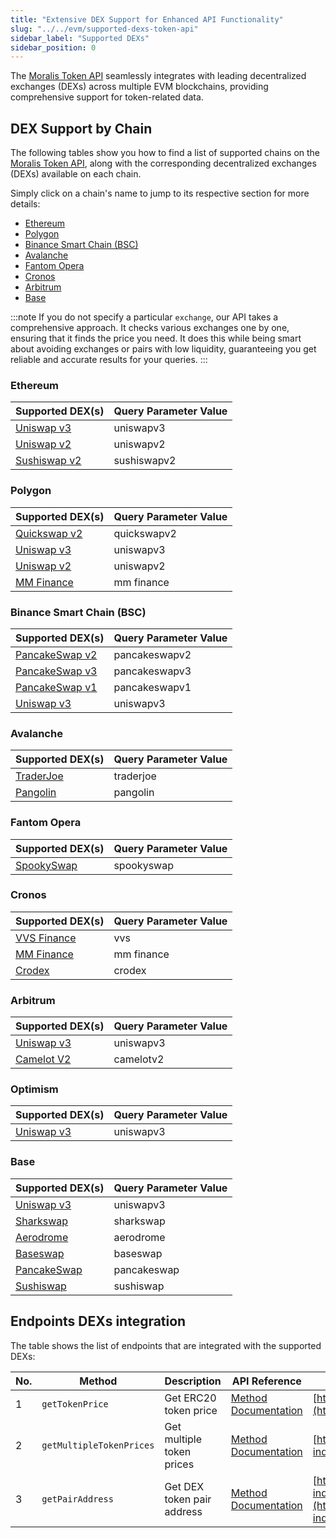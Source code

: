 ```yaml
---
title: "Extensive DEX Support for Enhanced API Functionality"
slug: "../../evm/supported-dexs-token-api"
sidebar_label: "Supported DEXs"
sidebar_position: 0
---
```


The [Moralis Token API](/web3-data-api/evm/token-api) seamlessly integrates with leading decentralized exchanges (DEXs) across multiple EVM blockchains, providing comprehensive support for token-related data.

## DEX Support by Chain

The following tables show you how to find a list of supported chains on the [Moralis Token API](/web3-data-api/evm/token-api), along with the corresponding decentralized exchanges (DEXs) available on each chain.

Simply click on a chain's name to jump to its respective section for more details:

* [Ethereum](#ethereum)
* [Polygon](#polygon)
* [Binance Smart Chain (BSC)](#binance-smart-chain-bsc)
* [Avalanche](#avalanche)
* [Fantom Opera](#fantom-opera)
* [Cronos](#cronos)
* [Arbitrum](#arbitrum)
* [Base](#base)

:::note
If you do not specify a particular `exchange`, our API takes a comprehensive approach. It checks various exchanges one by one, ensuring that it finds the price you need. It does this while being smart about avoiding exchanges or pairs with low liquidity, guaranteeing you get reliable and accurate results for your queries.
:::

### Ethereum

| Supported DEX(s)     |  Query Parameter Value |
| -------------------- | -------------------- |
| [Uniswap v3](https://app.uniswap.org/)           | uniswapv3 |
| [Uniswap v2](https://uniswap.org/)           | uniswapv2 |
| [Sushiswap v2](https://sushi.com/)         | sushiswapv2 |

### Polygon

| Supported DEX(s)     |Query Parameter Value|
| -------------------- | --------------------|
| [Quickswap v2](https://quickswap.exchange/)         |quickswapv2|
| [Uniswap v3](https://app.uniswap.org/)           | uniswapv3 |
| [Uniswap v2](https://uniswap.org/)           |uniswapv2 |
| [MM Finance](https://mm.finance/)           |mm finance|

### Binance Smart Chain (BSC)

| Supported DEX(s)     |Query Parameter Value|
| -------------------- | --------------------|
| [PancakeSwap v2](https://pancakeswap.finance/)       |pancakeswapv2|
| [PancakeSwap v3](https://pancakeswap.finance/v3)       |pancakeswapv3|
| [PancakeSwap v1](https://pancakeswap.finance/v1)       |pancakeswapv1|
| [Uniswap v3](https://app.uniswap.org/)           |uniswapv3|

### Avalanche

| Supported DEX(s)     |Query Parameter Value|
| -------------------- |--------------------|
| [TraderJoe](https://www.traderjoexyz.com/)           |traderjoe|
| [Pangolin](https://pangolin.exchange/)             |pangolin|

### Fantom Opera

| Supported DEX(s)     |Query Parameter Value|
| -------------------- |--------------------|
| [SpookySwap](https://spookyswap.finance/)         |spookyswap|

### Cronos

| Supported DEX(s)     |Query Parameter Value|
| -------------------- |--------------------|
| [VVS Finance](https://vvs.finance/)           |vvs|
| [MM Finance](https://mm.finance/)           |mm finance|
| [Crodex](https://crodex.exchange/)               |crodex|

### Arbitrum

| Supported DEX(s)     |Query Parameter Value|
| -------------------- |--------------------|
| [Uniswap v3](https://app.uniswap.org/)           |uniswapv3|
| [Camelot V2](https://www.camelotsix.com/)           |camelotv2|

### Optimism

| Supported DEX(s)     |Query Parameter Value|
| -------------------- |--------------------|
| [Uniswap v3](https://app.uniswap.org/)           |uniswapv3|


### Base

| Supported DEX(s)     |  Query Parameter Value |
| -------------------- | -------------------- |
| [Uniswap v3](https://app.uniswap.org/)           | uniswapv3 |
| [Sharkswap](https://www.sharkswap.finance/swap)           | sharkswap |
| [Aerodrome](https://aerodrome.finance)         | aerodrome |
| [Baseswap](https://baseswap.fi)         | baseswap |
| [PancakeSwap](https://pancakeswap.finance/)         | pancakeswap |
| [Sushiswap](https://sushi.com/)          | sushiswap |


## Endpoints DEXs integration

The table shows the list of endpoints that are integrated with the supported DEXs:

| No. | Method                                   | Description                | API Reference                                                                                                       | URL                                                                       |
|-----|------------------------------------------|----------------------------|---------------------------------------------------------------------------------------------------------------------|---------------------------------------------------------------------------|
| 1   | `getTokenPrice`                          | Get ERC20 token price      | [Method Documentation](/web3-data-api/evm/reference/get-token-price) | [https://deep-index.moralis.io/api/v2.2/erc20/:address/price](https://deep-index.moralis.io/api/v2.2/erc20/:address/price)                     |
| 2   | `getMultipleTokenPrices`                 | Get multiple token prices  | [Method Documentation](/web3-data-api/evm/reference/get-multiple-token-prices) | [https://deep-index.moralis.io/api/v2.2/erc20/prices](https://deep-index.moralis.io/api/v2.2/erc20/prices)
| 3   | `getPairAddress`                 | Get DEX token pair address | [Method Documentation](/web3-data-api/evm/reference/get-pair-address) | [https://deep-index.moralis.io/api/v2.2/:token0_address/:token1_address/pairAddress](https://deep-index.moralis.io/api/v2.2/:token0_address/:token1_address/pairAddress)
